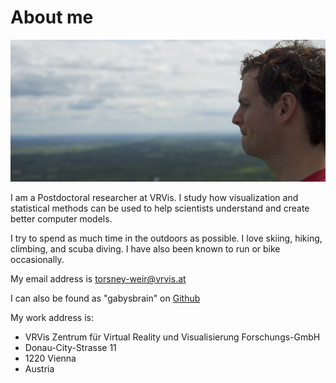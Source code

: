 
# About me

![](/images/me.jpg)

I am a Postdoctoral researcher at VRVis.  I study
how visualization and statistical methods can be used to help scientists
understand and create better computer models.

I try to spend as much time in the outdoors as possible. I love skiing,
hiking, climbing, and scuba diving.  I have also been known to run or bike
occasionally.

My email address is [torsney-weir@vrvis.at](mailto:torsney-weir@vrvis.at)

I can also be found
as "gabysbrain" on
[Github](https://github.com/gabysbrain)


My work address is:
<ul class="address">
  <li>VRVis Zentrum für Virtual Reality und Visualisierung Forschungs-GmbH</li>
  <li>Donau-City-Strasse 11</li>
  <li>1220 Vienna</li>
  <li>Austria</li>
</ul>


